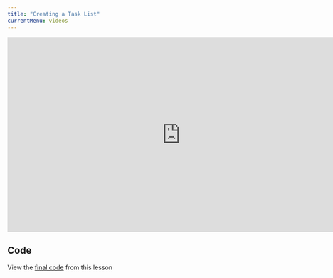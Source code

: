 ```yaml
---
title: "Creating a Task List"
currentMenu: videos
---
```


<div class="youtube-wrapper"><iframe width="776" height="437" src="https://www.youtube-nocookie.com/embed/videoseries?list=PLs5n5nYB22fLRQ3CTc3P1p2nOSoAGeSCQ" frameborder="0" allowfullscreen></iframe></div>

## Code

View the [final code](https://github.com/LaunchCodeEducation/hello-flask/tree/6e80226ca48507dd8dea020cb03bbaa3fba8e76a) from this lesson
